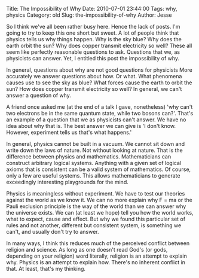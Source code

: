 Title: The Impossibility of Why
Date: 2010-07-01 23:44:00
Tags: why, physics
Category: old
Slug: the-impossibility-of-why
Author: Jesse

So I think we've all been rather busy here.  Hence the lack of posts.  I'm going to try to keep this one short but sweet.  A lot of people think that physics tells us why things happen.  Why is the sky blue?  Why does the earth orbit the sun?  Why does copper transmit electricity so well?  These all seem like perfectly reasonable questions to ask.  Questions that we, as physicists can answer.  Yet, I entitled this post the impossibility of why.

In general, questions about why are not good questions for physicists   More accurately we answer questions about how.  Or what.  What phenomena causes use to see the sky as blue?  What forces cause the earth to orbit the sun?  How does copper transmit electricity so well?  In general, we can't answer a question of why.

<a name='more'></a>
A friend once asked me (at the end of a talk I gave, nonetheless) 'why can't two electrons be in the same quantum state, while two bosons can?'.  That's an example of a question that we as physicists can't answer. We have no idea about why that is.  The best answer we can give is 'I don't know.  However, experiment tells us that's what happens.'

In general, physics cannot be built in a vacuum.  We cannot sit down and write down the laws of nature.  Not without looking at nature.  That is the difference between physics and mathematics.  Mathematicians can construct arbitrary logical systems.  Anything with a given set of logical axioms that is consistent can be a valid system of mathematics.  Of course, only a few are useful systems.  This allows mathematicians to generate exceedingly interesting playgrounds for the mind.

Physics is meaningless without experiment.  We have to test our theories against the world as we know it.  We can no more explain why F = ma or the Pauli exclusion principle is the way of the world than we can answer why the universe exists.  We can (at least we hope) tell you how the world works, what to expect, cause and effect.  But why we found this particular set of rules and not another, different but consistent system, is something we can't, and usually don't try to answer.

In many ways, I think this reduces much of the perceived conflict between religion and science.  As long as one doesn't read God's (or gods, depending on your religion) word literally, religion is an attempt to explain why.  Physics is an attempt to explain how.  There's no inherent conflict in that.  At least, that's my thinking.
